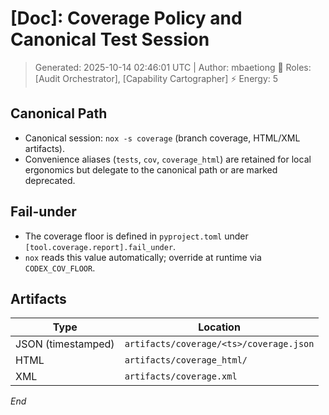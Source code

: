 # [Doc]: Coverage Policy and Canonical Test Session
> Generated: 2025-10-14 02:46:01 UTC | Author: mbaetiong
🧠 Roles: [Audit Orchestrator], [Capability Cartographer] ⚡ Energy: 5

## Canonical Path
- Canonical session: `nox -s coverage` (branch coverage, HTML/XML artifacts).
- Convenience aliases (`tests`, `cov`, `coverage_html`) are retained for local ergonomics but delegate to the canonical path or are marked deprecated.

## Fail-under
- The coverage floor is defined in `pyproject.toml` under `[tool.coverage.report].fail_under`.
- `nox` reads this value automatically; override at runtime via `CODEX_COV_FLOOR`.

## Artifacts
| Type | Location |
|------|----------|
| JSON (timestamped) | `artifacts/coverage/<ts>/coverage.json` |
| HTML | `artifacts/coverage_html/` |
| XML | `artifacts/coverage.xml` |

*End*
